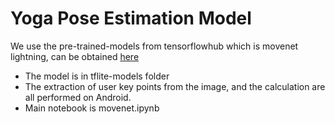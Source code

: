 # Yoga Pose Estimation Model
We use the pre-trained-models from tensorflowhub which is movenet lightning, can be obtained [here](https://tfhub.dev/google/lite-model/movenet/singlepose/lightning/3)

* The model is in tflite-models folder
* The extraction of user key points from the image, and the calculation are all performed on Android.
* Main notebook is movenet.ipynb
